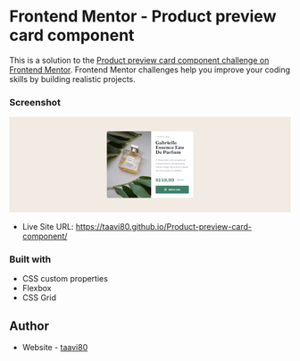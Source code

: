  # Frontend Mentor - Product preview card component

This is a solution to the [Product preview card component challenge on Frontend Mentor](https://www.frontendmentor.io/challenges/product-preview-card-component-GO7UmttRfa). Frontend Mentor challenges help you improve your coding skills by building realistic projects. 

### Screenshot

![](images/design/Product-preview-card-component_Desktop.png)

- Live Site URL: https://taavi80.github.io/Product-preview-card-component/

### Built with
- CSS custom properties
- Flexbox
- CSS Grid

## Author
- Website - [taavi80](https://www.frontendmentor.io/profile/taavi80)